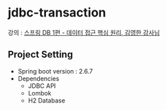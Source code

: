 # jdbc-transaction
                            
강의 : [스프링 DB 1편 - 데이터 접근 핵심 원리, 김영한 강사님](https://www.inflearn.com/course/%EC%8A%A4%ED%94%84%EB%A7%81-db-1)                                            
## Project Setting              
* Spring boot version : 2.6.7                   
* Dependencies
  - JDBC API
  - Lombok
  - H2 Database   
